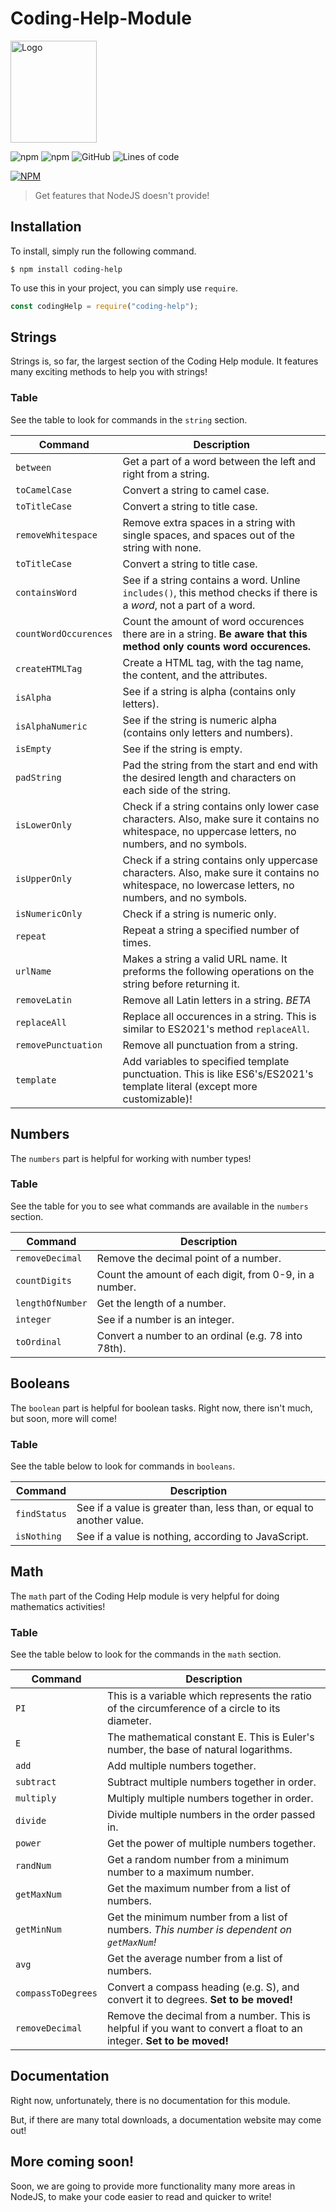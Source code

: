 # Coding-Help-Module

<img src="https://arnavthorat78.github.io/Google-Home/img/Coding%20Help.png" alt="Logo" width="137.5" height="163" />

![npm](https://img.shields.io/npm/v/coding-help?color=red&label=npm&logo=version&logoColor=grey)
![npm](https://img.shields.io/npm/dt/coding-help?color=orange&label=downloads&logo=downloads&logoColor=grey)
![GitHub](https://img.shields.io/github/license/arnavthorat78/Coding-Help-Module?color=green&label=license&logo=license&logoColor=grey)
![Lines of code](https://img.shields.io/tokei/lines/github/arnavthorat78/Coding-Help-Module?color=blue&label=total%20lines&logo=lines&logoColor=grey)

[![NPM](https://nodei.co/npm/coding-help.png?downloads=true&downloadRank=true)](https://nodei.co/npm/coding-help/)

> Get features that NodeJS doesn't provide!

## Installation

To install, simply run the following command.

```
$ npm install coding-help
```

To use this in your project, you can simply use `require`.

```js
const codingHelp = require("coding-help");
```

## Strings

Strings is, so far, the largest section of the Coding Help module. It features many exciting methods to help you with strings!

### Table

See the table to look for commands in the `string` section.

| Command               | Description                                                                                                                                         |
| --------------------- | --------------------------------------------------------------------------------------------------------------------------------------------------- |
| `between`             | Get a part of a word between the left and right from a string.                                                                                      |
| `toCamelCase`         | Convert a string to camel case.                                                                                                                     |
| `toTitleCase`         | Convert a string to title case.                                                                                                                     |
| `removeWhitespace`    | Remove extra spaces in a string with single spaces, and spaces out of the string with none.                                                         |
| `toTitleCase`         | Convert a string to title case.                                                                                                                     |
| `containsWord`        | See if a string contains a word. Unline `includes()`, this method checks if there is a _word_, not a part of a word.                                |
| `countWordOccurences` | Count the amount of word occurences there are in a string. **Be aware that this method only counts word occurences.**                               |
| `createHTMLTag`       | Create a HTML tag, with the tag name, the content, and the attributes.                                                                              |
| `isAlpha`             | See if a string is alpha (contains only letters).                                                                                                   |
| `isAlphaNumeric`      | See if the string is numeric alpha (contains only letters and numbers).                                                                             |
| `isEmpty`             | See if the string is empty.                                                                                                                         |
| `padString`           | Pad the string from the start and end with the desired length and characters on each side of the string.                                            |
| `isLowerOnly`         | Check if a string contains only lower case characters. Also, make sure it contains no whitespace, no uppercase letters, no numbers, and no symbols. |
| `isUpperOnly`         | Check if a string contains only uppercase characters. Also, make sure it contains no whitespace, no lowercase letters, no numbers, and no symbols.  |
| `isNumericOnly`       | Check if a string is numeric only.                                                                                                                  |
| `repeat`              | Repeat a string a specified number of times.                                                                                                        |
| `urlName`             | Makes a string a valid URL name. It preforms the following operations on the string before returning it.                                            |
| `removeLatin`         | Remove all Latin letters in a string. _BETA_                                                                                                        |
| `replaceAll`          | Replace all occurences in a string. This is similar to ES2021's method `replaceAll`.                                                                |
| `removePunctuation`   | Remove all punctuation from a string.                                                                                                               |
| `template`            | Add variables to specified template punctuation. This is like ES6's/ES2021's template literal (except more customizable)!                           |

## Numbers

The `numbers` part is helpful for working with number types!

### Table

See the table for you to see what commands are available in the `numbers` section.

| Command          | Description                                            |
| ---------------- | ------------------------------------------------------ |
| `removeDecimal`  | Remove the decimal point of a number.                  |
| `countDigits`    | Count the amount of each digit, from 0-9, in a number. |
| `lengthOfNumber` | Get the length of a number.                            |
| `integer`        | See if a number is an integer.                         |
| `toOrdinal`      | Convert a number to an ordinal (e.g. 78 into 78th).    |

## Booleans

The `boolean` part is helpful for boolean tasks. Right now, there isn't much, but soon, more will come!

### Table

See the table below to look for commands in `booleans`.

| Command      | Description                                                           |
| ------------ | --------------------------------------------------------------------- |
| `findStatus` | See if a value is greater than, less than, or equal to another value. |
| `isNothing`  | See if a value is nothing, according to JavaScript.                   |

## Math

The `math` part of the Coding Help module is very helpful for doing mathematics activities!

### Table

See the table below to look for the commands in the `math` section.

| Command            | Description                                                                                                          |
| ------------------ | -------------------------------------------------------------------------------------------------------------------- |
| `PI`               | This is a variable which represents the ratio of the circumference of a circle to its diameter.                      |
| `E`                | The mathematical constant E. This is Euler's number, the base of natural logarithms.                                 |
| `add`              | Add multiple numbers together.                                                                                       |
| `subtract`         | Subtract multiple numbers together in order.                                                                         |
| `multiply`         | Multiply multiple numbers together in order.                                                                         |
| `divide`           | Divide multiple numbers in the order passed in.                                                                      |
| `power`            | Get the power of multiple numbers together.                                                                          |
| `randNum`          | Get a random number from a minimum number to a maximum number.                                                       |
| `getMaxNum`        | Get the maximum number from a list of numbers.                                                                       |
| `getMinNum`        | Get the minimum number from a list of numbers. _This number is dependent on `getMaxNum`!_                            |
| `avg`              | Get the average number from a list of numbers.                                                                       |
| `compassToDegrees` | Convert a compass heading (e.g. S), and convert it to degrees. **Set to be moved!**                                  |
| `removeDecimal`    | Remove the decimal from a number. This is helpful if you want to convert a float to an integer. **Set to be moved!** |

## Documentation

Right now, unfortunately, there is no documentation for this module.

But, if there are many total downloads, a documentation website may come out!

## More coming soon!

Soon, we are going to provide more functionality many more areas in NodeJS, to make your code easier to read and quicker to write!
